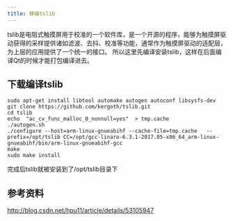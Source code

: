 ```yaml
---
title: 移植tslib
---
```


tslib是电阻式触摸屏用于校准的一个软件库，是一个开源的程序，能够为触摸屏驱动获得的采样提供诸如滤波、去抖、校准等功能，通常作为触摸屏驱动的适配层，为上层的应用提供了一个统一的接口。
所以这里先编译安装tslib，这样在后面编译Qt的时候才能打包编译进去。

## 下载编译tslib



    sudo apt-get install libtool automake autogen autoconf libsysfs-dev
    git clone https://github.com/kergoth/tslib.git
    cd tslib
    echo  "ac_cv_func_malloc_0_nonnull=yes"  > tmp.cache
    ./autogen.sh
    ./configure --host=arm-linux-gnueabihf --cache-file=tmp.cache   --prefix=/opt/tslib CC=/opt/gcc-linaro-6.3.1-2017.05-x86_64_arm-linux-gnueabihf/bin/arm-linux-gnueabihf-gcc
    make  
    sudo make install  


完成后tslib就被安装到了/opt/tslib目录下

## 参考资料


<http://blog.csdn.net/hpu11/article/details/53105947>
